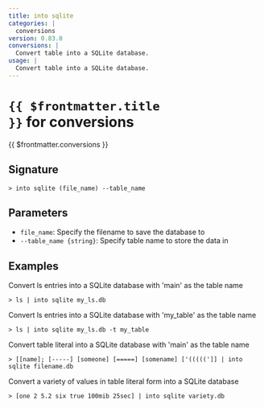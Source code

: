 ```yaml
---
title: into sqlite
categories: |
  conversions
version: 0.83.0
conversions: |
  Convert table into a SQLite database.
usage: |
  Convert table into a SQLite database.
---
```


# <code>{{ $frontmatter.title }}</code> for conversions

<div class='command-title'>{{ $frontmatter.conversions }}</div>

## Signature

```> into sqlite (file_name) --table_name```

## Parameters

 -  `file_name`: Specify the filename to save the database to
 -  `--table_name {string}`: Specify table name to store the data in

## Examples

Convert ls entries into a SQLite database with 'main' as the table name
```shell
> ls | into sqlite my_ls.db

```

Convert ls entries into a SQLite database with 'my_table' as the table name
```shell
> ls | into sqlite my_ls.db -t my_table

```

Convert table literal into a SQLite database with 'main' as the table name
```shell
> [[name]; [-----] [someone] [=====] [somename] ['(((((']] | into sqlite filename.db

```

Convert a variety of values in table literal form into a SQLite database
```shell
> [one 2 5.2 six true 100mib 25sec] | into sqlite variety.db

```
